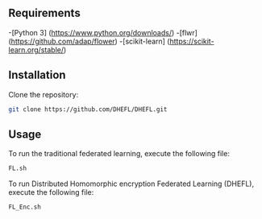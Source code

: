 ## Requirements
-[Python 3] (https://www.python.org/downloads/)
-[flwr] (https://github.com/adap/flower)
-[scikit-learn] (https://scikit-learn.org/stable/)
## Installation

Clone the repository:
```bash
git clone https://github.com/DHEFL/DHEFL.git 
```
## Usage
To run the traditional federated learning, execute the following file:
```bash
FL.sh
```
To run Distributed Homomorphic encryption Federated Learning (DHEFL), execute the following file:
```bash
FL_Enc.sh
```